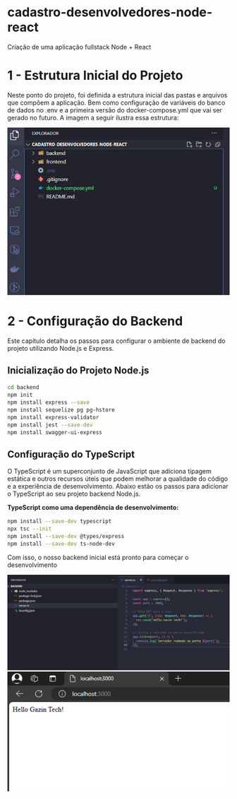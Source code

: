 # cadastro-desenvolvedores-node-react
Criação de uma aplicação fullstack Node + React

# 1 - Estrutura Inicial do Projeto

Neste ponto do projeto, foi definida a estrutura inicial das pastas e arquivos que compõem a aplicação. Bem como configuração de variáveis do banco de dados no .env e a primeira versão do docker-compose.yml que vai ser gerado no futuro. A imagem a seguir ilustra essa estrutura:

![Estrutura Inicial](passos/estrutura-inicial.png)

# 2 - Configuração do Backend

Este capítulo detalha os passos para configurar o ambiente de backend do projeto utilizando Node.js e Express.

## Inicialização do Projeto Node.js
   ```bash
   cd backend
   npm init
   npm install express --save
   npm install sequelize pg pg-hstore
   npm install express-validator
   npm install jest --save-dev
   npm install swagger-ui-express
  ```
## Configuração do TypeScript

O TypeScript é um superconjunto de JavaScript que adiciona tipagem estática e outros recursos úteis que podem melhorar a qualidade do código e a experiência de desenvolvimento. Abaixo estão os passos para adicionar o TypeScript ao seu projeto backend Node.js.

**TypeScript como uma dependência de desenvolvimento:**
   ```bash
   npm install --save-dev typescript
   npx tsc --init
   npm install --save-dev @types/express
   npm install --save-dev ts-node-dev
   ```
Com isso, o nosso backend inicial está pronto para começar o desenvolvimento

![Estrutura Backend](passos/configurando-arquivos-back.png)
![Serviço](passos/subindo-servidor.png)
